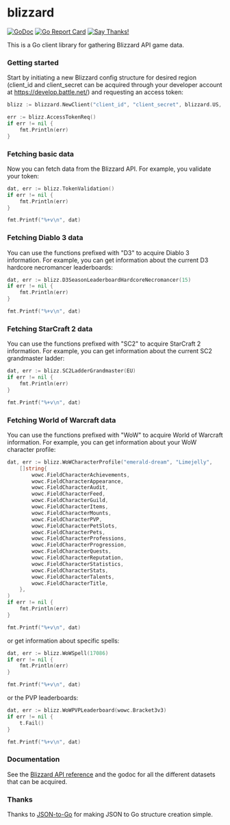 # blizzard

[![GoDoc](https://godoc.org/github.com/FuzzyStatic/blizzard?status.svg)](http://godoc.org/github.com/FuzzyStatic/blizzard) [![Go Report Card](https://goreportcard.com/badge/github.com/FuzzyStatic/blizzard)](https://goreportcard.com/report/github.com/FuzzyStatic/blizzard) [![Say Thanks!](https://img.shields.io/badge/Say%20Thanks-!-1EAEDB.svg)](https://saythanks.io/to/FuzzyStatic)

This is a Go client library for gathering Blizzard API game data.

### Getting started

Start by initiating a new Blizzard config structure for desired region (client_id and client_secret can be acquired through your developer account at https://develop.battle.net/) and requesting an access token:

```go
blizz := blizzard.NewClient("client_id", "client_secret", blizzard.US, blizzard.enUS)

err := blizz.AccessTokenReq()
if err != nil {
	fmt.Println(err)
}
```

### Fetching basic data

Now you can fetch data from the Blizzard API. For example, you validate your token:

```go
dat, err := blizz.TokenValidation()
if err != nil {
	fmt.Println(err)
}

fmt.Printf("%+v\n", dat)
```

### Fetching Diablo 3 data

You can use the functions prefixed with "D3" to acquire Diablo 3 information. For example, you can get information about the current D3 hardcore necromancer leaderboards:

```go
dat, err := blizz.D3SeasonLeaderboardHardcoreNecromancer(15)
if err != nil {
	fmt.Println(err)
}

fmt.Printf("%+v\n", dat)
```

### Fetching StarCraft 2 data

You can use the functions prefixed with "SC2" to acquire StarCraft 2 information. For example, you can get information about the current SC2 grandmaster ladder:

```go
dat, err := blizz.SC2LadderGrandmaster(EU)
if err != nil {
	fmt.Println(err)
}

fmt.Printf("%+v\n", dat)
```

### Fetching World of Warcraft data

You can use the functions prefixed with "WoW" to acquire World of Warcraft information. For example, you can get information about your WoW character profile:

```go
dat, err := blizz.WoWCharacterProfile("emerald-dream", "Limejelly",
	[]string{
		wowc.FieldCharacterAchievements,
		wowc.FieldCharacterAppearance,
		wowc.FieldCharacterAudit,
		wowc.FieldCharacterFeed,
		wowc.FieldCharacterGuild,
		wowc.FieldCharacterItems,
		wowc.FieldCharacterMounts,
		wowc.FieldCharacterPVP,
		wowc.FieldCharacterPetSlots,
		wowc.FieldCharacterPets,
		wowc.FieldCharacterProfessions,
		wowc.FieldCharacterProgression,
		wowc.FieldCharacterQuests,
		wowc.FieldCharacterReputation,
		wowc.FieldCharacterStatistics,
		wowc.FieldCharacterStats,
		wowc.FieldCharacterTalents,
		wowc.FieldCharacterTitle,
	},
)
if err != nil {
	fmt.Println(err)
}

fmt.Printf("%+v\n", dat)
```

or get information about specific spells:

```go
dat, err := blizz.WoWSpell(17086)
if err != nil {
	fmt.Println(err)
}

fmt.Printf("%+v\n", dat)
```

or the PVP leaderboards:

```go
dat, err := blizz.WoWPVPLeaderboard(wowc.Bracket3v3)
if err != nil {
	t.Fail()
}

fmt.Printf("%+v\n", dat)
```

### Documentation

See the [Blizzard API reference](https://develop.battle.net/documentation/api-reference) and the godoc for all the different datasets that can be acquired.

### Thanks

Thanks to [JSON-to-Go](https://mholt.github.io/json-to-go/) for making JSON to Go structure creation simple.